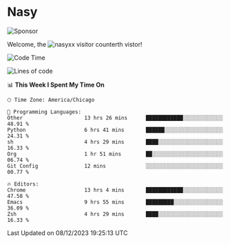 # Nasy

<!--
<p align="center">
<img height="200" src="https://github-readme-stats.vercel.app/api?username=nasyxx&count_private=true&show_icons=true&theme=dracula&include_all_commits=true"/>
<img height="200" src="https://github-readme-stats.vercel.app/api/top-langs/?username=nasyxx&theme=dracula&hide=html,jupyter+notebook&count_private=true&show_icons=true"/>
</p>

  
----------------
-->

![Sponsor](https://img.shields.io/static/v1.svg?label=Sponsor&message=%E2%9D%A4&logo=GitHub&style=flat&color=pink)
 
Welcome, the ![nasyxx visitor counter](https://count.getloli.com/get/@nasyxx?theme=rule34)th vistor!
 
<!--START_SECTION:waka-->
![Code Time](http://img.shields.io/badge/Code%20Time-4%2C071%20hrs%2011%20mins-blue)

![Lines of code](https://img.shields.io/badge/From%20Hello%20World%20I%27ve%20Written-6.3%20million%20lines%20of%20code-blue)

📊 **This Week I Spent My Time On** 

```text
🕑︎ Time Zone: America/Chicago

💬 Programming Languages: 
Other                    13 hrs 26 mins      ████████████░░░░░░░░░░░░░   48.91 % 
Python                   6 hrs 41 mins       ██████░░░░░░░░░░░░░░░░░░░   24.31 % 
sh                       4 hrs 29 mins       ████░░░░░░░░░░░░░░░░░░░░░   16.33 % 
Org                      1 hr 51 mins        ██░░░░░░░░░░░░░░░░░░░░░░░   06.74 % 
Git Config               12 mins             ░░░░░░░░░░░░░░░░░░░░░░░░░   00.77 % 

🔥 Editors: 
Chrome                   13 hrs 4 mins       ████████████░░░░░░░░░░░░░   47.58 % 
Emacs                    9 hrs 55 mins       █████████░░░░░░░░░░░░░░░░   36.09 % 
Zsh                      4 hrs 29 mins       ████░░░░░░░░░░░░░░░░░░░░░   16.33 % 
```


 Last Updated on 08/12/2023 19:25:13 UTC
<!--END_SECTION:waka-->

<!-- ![visitors](https://visitor-badge.laobi.icu/badge?page_id=nasyxx.nasyxx) -->
